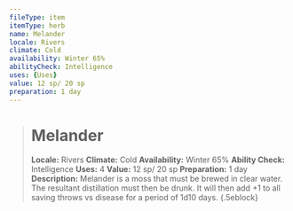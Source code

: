 ```yaml
---
fileType: item
itemType: herb
name: Melander
locale: Rivers
climate: Cold
availability: Winter 65%
abilityCheck: Intelligence
uses: {Uses}
value: 12 sp/ 20 sp
preparation: 1 day
---
```

>#  Melander
>
> **Locale:** Rivers
> **Climate:** Cold
> **Availability:** Winter 65%
> **Ability Check:** Intelligence
> **Uses:** 4
> **Value:** 12 sp/ 20 sp
> **Preparation:** 1 day
> **Description:** Melander is a moss that must be brewed in clear water. The resultant distillation must then be drunk. It will then add +1 to all saving throws vs disease for a period of 1d10 days.
{.5eblock}

